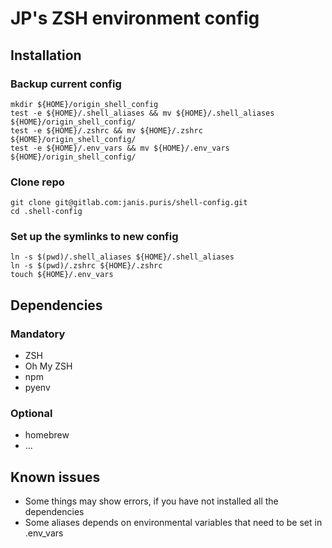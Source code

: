 # JP's ZSH environment config
## Installation
### Backup current config
```
mkdir ${HOME}/origin_shell_config
test -e ${HOME}/.shell_aliases && mv ${HOME}/.shell_aliases ${HOME}/origin_shell_config/
test -e ${HOME}/.zshrc && mv ${HOME}/.zshrc ${HOME}/origin_shell_config/
test -e ${HOME}/.env_vars && mv ${HOME}/.env_vars ${HOME}/origin_shell_config/
```
### Clone repo
```
git clone git@gitlab.com:janis.puris/shell-config.git
cd .shell-config
```
### Set up the symlinks to new config
```
ln -s $(pwd)/.shell_aliases ${HOME}/.shell_aliases
ln -s $(pwd)/.zshrc ${HOME}/.zshrc
touch ${HOME}/.env_vars
```
## Dependencies
### Mandatory
- ZSH
- Oh My ZSH
- npm
- pyenv

### Optional
- homebrew
- ...

## Known issues
- Some things may show errors, if you have not installed all the dependencies
- Some aliases depends on environmental variables that need to be set in .env_vars
